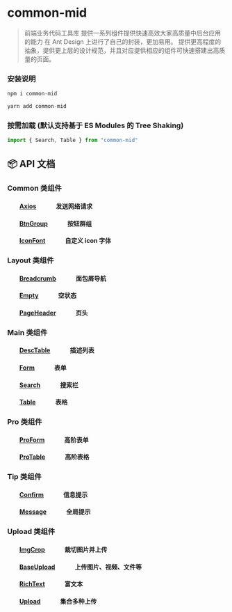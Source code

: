 # common-mid

> 前端业务代码工具库
> 提供一系列组件提供快速高效大家高质量中后台应用的能力
> 在 Ant Design 上进行了自己的封装，更加易用。
> 提供更高程度的抽象，提供更上层的设计规范，并且对应提供相应的组件可快速搭建出高质量的页面。

### 安装说明

```js
npm i common-mid

```

```js
yarn add common-mid

```

### 按需加载 (默认支持基于 ES Modules 的 Tree Shaking)

```js
import { Search, Table } from "common-mid"
```

## :package: API 文档

### Common 类组件

#### &emsp;&emsp;[Axios](https://github.com/giseles/common-mid/blob/main/src/common/Axios/index.ts) &emsp;&emsp;&emsp;发送网络请求

#### &emsp;&emsp;[BtnGroup](https://github.com/giseles/common-mid/blob/main/src/common/BtnGroup/index.tsx) &emsp;&emsp;&emsp;按钮群组

#### &emsp;&emsp;[IconFont](https://github.com/giseles/common-mid/blob/main/src/common/IconFont/index.tsx) &emsp;&emsp;&emsp;自定义 icon 字体

### Layout 类组件

#### &emsp;&emsp;[Breadcrumb](https://github.com/giseles/common-mid/blob/main/src/layout/Breadcrumb/index.tsx) &emsp;&emsp;&emsp;面包屑导航

#### &emsp;&emsp;[Empty](https://github.com/giseles/common-mid/blob/main/src/layout/Empty/index.tsx) &emsp;&emsp;&emsp;空状态

#### &emsp;&emsp;[PageHeader](https://github.com/giseles/common-mid/blob/main/src/layout/PageHeader/index.tsx) &emsp;&emsp;&emsp;页头

### Main 类组件

#### &emsp;&emsp;[DescTable](https://github.com/giseles/common-mid/blob/main/src/main/DescTable/index.tsx) &emsp;&emsp;&emsp;描述列表

#### &emsp;&emsp;[Form](https://github.com/giseles/common-mid/blob/main/src/main/Form/index.tsx) &emsp;&emsp;&emsp;表单

#### &emsp;&emsp;[Search](https://github.com/giseles/common-mid/blob/main/src/main/Search/index.tsx) &emsp;&emsp;&emsp;搜索栏

#### &emsp;&emsp;[Table](https://github.com/giseles/common-mid/blob/main/src/main/Table/index.tsx) &emsp;&emsp;&emsp;表格

### Pro 类组件

#### &emsp;&emsp;[ProForm](https://github.com/giseles/common-mid/blob/main/src/pro/ProForm/index.tsx) &emsp;&emsp;&emsp;高阶表单

#### &emsp;&emsp;[ProTable](https://github.com/giseles/common-mid/blob/main/src/pro/ProTable/index.tsx) &emsp;&emsp;&emsp;高阶表格

### Tip 类组件

#### &emsp;&emsp;[Confirm](https://github.com/giseles/common-mid/blob/main/src/tip/Confirm/index.ts) &emsp;&emsp;&emsp;信息提示

#### &emsp;&emsp;[Message](https://github.com/giseles/common-mid/blob/main/src/tip/Message/index.ts) &emsp;&emsp;&emsp;全局提示

### Upload 类组件

#### &emsp;&emsp;[ImgCrop](https://github.com/giseles/common-mid/blob/main/src/upload/ImgCrop/index.tsx) &emsp;&emsp;&emsp;裁切图片并上传

#### &emsp;&emsp;[BaseUpload](https://github.com/giseles/common-mid/blob/main/src/upload/BaseUpload/index.tsx) &emsp;&emsp;&emsp;上传图片、视频、文件等

#### &emsp;&emsp;[RichText](https://github.com/giseles/common-mid/blob/main/src/upload/RichText/index.tsx) &emsp;&emsp;&emsp;富文本

#### &emsp;&emsp;[Upload](https://github.com/giseles/common-mid/blob/main/src/upload/Upload/index.tsx) &emsp;&emsp;&emsp;集合多种上传
